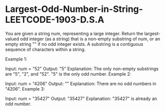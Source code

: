 # Largest-Odd-Number-in-String-LEETCODE-1903-D.S.A
You are given a string num, representing a large integer. Return the largest-valued odd integer (as a string) that is a non-empty substring of num, or an empty string "" if no odd integer exists.  A substring is a contiguous sequence of characters within a string.

Example 1:

Input: num = "52"
Output: "5"
Explanation: The only non-empty substrings are "5", "2", and "52". "5" is the only odd number.
Example 2:

Input: num = "4206"
Output: ""
Explanation: There are no odd numbers in "4206".
Example 3:

Input: num = "35427"
Output: "35427"
Explanation: "35427" is already an odd number.
